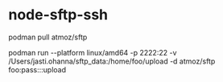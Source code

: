 # node-sftp-ssh

podman pull atmoz/sftp

podman run --platform linux/amd64 -p 2222:22 -v /Users/jasti.ohanna/sftp_data:/home/foo/upload -d atmoz/sftp foo:pass:::upload